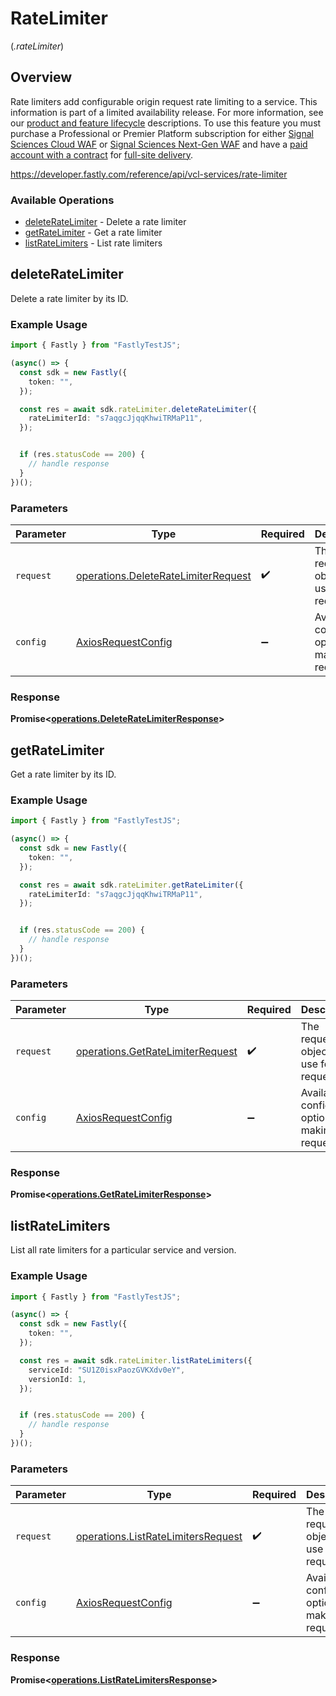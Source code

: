 # RateLimiter
(*.rateLimiter*)

## Overview

Rate limiters add configurable origin request rate limiting to a service. This information is part of a limited availability release. For more information, see our [product and feature lifecycle](https://docs.fastly.com/products/fastly-product-lifecycle#limited-availability) descriptions. To use this feature you must purchase a Professional or Premier Platform subscription for either [Signal Sciences Cloud WAF](https://docs.fastly.com/products/signal-sciences-cloud-waf) or [Signal Sciences Next-Gen WAF](https://docs.fastly.com/products/signal-sciences-next-gen-waf) and have a [paid account with a contract](https://docs.fastly.com/en/guides/accounts-and-pricing-plans#paid-accounts-with-contractual-commitments) for [full-site delivery](https://docs.fastly.com/products/fastlys-legacy-full-site-delivery-services).

<https://developer.fastly.com/reference/api/vcl-services/rate-limiter>
### Available Operations

* [deleteRateLimiter](#deleteratelimiter) - Delete a rate limiter
* [getRateLimiter](#getratelimiter) - Get a rate limiter
* [listRateLimiters](#listratelimiters) - List rate limiters

## deleteRateLimiter

Delete a rate limiter by its ID.

### Example Usage

```typescript
import { Fastly } from "FastlyTestJS";

(async() => {
  const sdk = new Fastly({
    token: "",
  });

  const res = await sdk.rateLimiter.deleteRateLimiter({
    rateLimiterId: "s7aqgcJjqqKhwiTRMaP11",
  });


  if (res.statusCode == 200) {
    // handle response
  }
})();
```

### Parameters

| Parameter                                                                                  | Type                                                                                       | Required                                                                                   | Description                                                                                |
| ------------------------------------------------------------------------------------------ | ------------------------------------------------------------------------------------------ | ------------------------------------------------------------------------------------------ | ------------------------------------------------------------------------------------------ |
| `request`                                                                                  | [operations.DeleteRateLimiterRequest](../../models/operations/deleteratelimiterrequest.md) | :heavy_check_mark:                                                                         | The request object to use for the request.                                                 |
| `config`                                                                                   | [AxiosRequestConfig](https://axios-http.com/docs/req_config)                               | :heavy_minus_sign:                                                                         | Available config options for making requests.                                              |


### Response

**Promise<[operations.DeleteRateLimiterResponse](../../models/operations/deleteratelimiterresponse.md)>**


## getRateLimiter

Get a rate limiter by its ID.

### Example Usage

```typescript
import { Fastly } from "FastlyTestJS";

(async() => {
  const sdk = new Fastly({
    token: "",
  });

  const res = await sdk.rateLimiter.getRateLimiter({
    rateLimiterId: "s7aqgcJjqqKhwiTRMaP11",
  });


  if (res.statusCode == 200) {
    // handle response
  }
})();
```

### Parameters

| Parameter                                                                            | Type                                                                                 | Required                                                                             | Description                                                                          |
| ------------------------------------------------------------------------------------ | ------------------------------------------------------------------------------------ | ------------------------------------------------------------------------------------ | ------------------------------------------------------------------------------------ |
| `request`                                                                            | [operations.GetRateLimiterRequest](../../models/operations/getratelimiterrequest.md) | :heavy_check_mark:                                                                   | The request object to use for the request.                                           |
| `config`                                                                             | [AxiosRequestConfig](https://axios-http.com/docs/req_config)                         | :heavy_minus_sign:                                                                   | Available config options for making requests.                                        |


### Response

**Promise<[operations.GetRateLimiterResponse](../../models/operations/getratelimiterresponse.md)>**


## listRateLimiters

List all rate limiters for a particular service and version.

### Example Usage

```typescript
import { Fastly } from "FastlyTestJS";

(async() => {
  const sdk = new Fastly({
    token: "",
  });

  const res = await sdk.rateLimiter.listRateLimiters({
    serviceId: "SU1Z0isxPaozGVKXdv0eY",
    versionId: 1,
  });


  if (res.statusCode == 200) {
    // handle response
  }
})();
```

### Parameters

| Parameter                                                                                | Type                                                                                     | Required                                                                                 | Description                                                                              |
| ---------------------------------------------------------------------------------------- | ---------------------------------------------------------------------------------------- | ---------------------------------------------------------------------------------------- | ---------------------------------------------------------------------------------------- |
| `request`                                                                                | [operations.ListRateLimitersRequest](../../models/operations/listratelimitersrequest.md) | :heavy_check_mark:                                                                       | The request object to use for the request.                                               |
| `config`                                                                                 | [AxiosRequestConfig](https://axios-http.com/docs/req_config)                             | :heavy_minus_sign:                                                                       | Available config options for making requests.                                            |


### Response

**Promise<[operations.ListRateLimitersResponse](../../models/operations/listratelimitersresponse.md)>**

